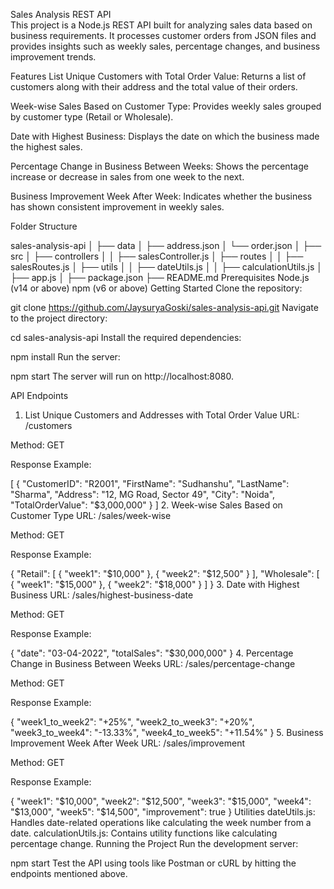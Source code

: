 Sales Analysis REST API  
This project is a Node.js REST API built for analyzing sales data based on business requirements. It processes customer orders from  JSON files and provides insights such as weekly sales, percentage changes, and business improvement trends.  

Features
List Unique Customers with Total Order Value:
Returns a list of customers along with their address and the total value of their orders.

Week-wise Sales Based on Customer Type:
Provides weekly sales grouped by customer type (Retail or Wholesale).

Date with Highest Business:
Displays the date on which the business made the highest sales.

Percentage Change in Business Between Weeks:
Shows the percentage increase or decrease in sales from one week to the next.

Business Improvement Week After Week:
Indicates whether the business has shown consistent improvement in weekly sales.

Folder Structure

sales-analysis-api
│
├── data
│   ├── address.json
│   └── order.json
│
├── src
│   ├── controllers
│   │   ├── salesController.js
│   ├── routes
│   │   ├── salesRoutes.js
│   ├── utils
│   │   ├── dateUtils.js
│   │   ├── calculationUtils.js
│   ├── app.js
│
├── package.json
├── README.md
Prerequisites
Node.js (v14 or above)
npm (v6 or above)
Getting Started
Clone the repository:

git clone https://github.com/JaysuryaGoski/sales-analysis-api.git
Navigate to the project directory:

cd sales-analysis-api
Install the required dependencies:

npm install
Run the server:

npm start
The server will run on http://localhost:8080.  

API Endpoints
1. List Unique Customers and Addresses with Total Order Value
URL: /customers

Method: GET

Response Example:

[
  {
    "CustomerID": "R2001",
    "FirstName": "Sudhanshu",
    "LastName": "Sharma",
    "Address": "12, MG Road, Sector 49",
    "City": "Noida",
    "TotalOrderValue": "$3,000,000"
  }
]
2. Week-wise Sales Based on Customer Type
URL: /sales/week-wise

Method: GET

Response Example:

{
  "Retail": [
    { "week1": "$10,000" },
    { "week2": "$12,500" }
  ],
  "Wholesale": [
    { "week1": "$15,000" },
    { "week2": "$18,000" }
  ]
}
3. Date with Highest Business
URL: /sales/highest-business-date

Method: GET

Response Example:


{
  "date": "03-04-2022",
  "totalSales": "$30,000,000"
}
4. Percentage Change in Business Between Weeks
URL: /sales/percentage-change

Method: GET

Response Example:

{
  "week1_to_week2": "+25%",
  "week2_to_week3": "+20%",
  "week3_to_week4": "-13.33%",
  "week4_to_week5": "+11.54%"
}
5. Business Improvement Week After Week
URL: /sales/improvement

Method: GET

Response Example:

{
  "week1": "$10,000",
  "week2": "$12,500",
  "week3": "$15,000",
  "week4": "$13,000",
  "week5": "$14,500",
  "improvement": true
}
Utilities
dateUtils.js: Handles date-related operations like calculating the week number from a date.
calculationUtils.js: Contains utility functions like calculating percentage change.
Running the Project
Run the development server:


npm start
Test the API using tools like Postman or cURL by hitting the endpoints mentioned above.